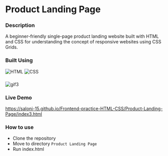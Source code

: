 # Product Landing Page

### Description
A beginner-friendly single-page product landing website built with HTML and CSS for understanding the concept of responsive websites using CSS Grids.

### Built Using
![HTML](https://img.shields.io/badge/-HTML-333333?style=flat&logo=HTML5)
![CSS](https://img.shields.io/badge/-CSS-333333?style=flat&logo=CSS3&logoColor=1572B6)

### 
![gif3](https://github.com/saloni-15/Frontend-practice-HTML-CSS/blob/main/assets/product.gif)

### Live Demo
https://saloni-15.github.io/Frontend-practice-HTML-CSS/Product-Landing-Page/index3.html

### How to use
- Clone the repository
- Move to directory ```Product Landing Page```
- Run index.html
